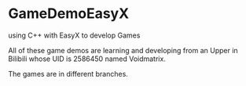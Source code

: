 # GameDemoEasyX
using C++ with EasyX to develop Games

All of these game demos are learning and developing from an Upper in Bilibili whose UID is 2586450 named Voidmatrix.

The games are in different branches.
